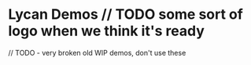 # Lycan Demos // TODO some sort of logo when we think it's ready

// TODO - very broken old WIP demos, don't use these